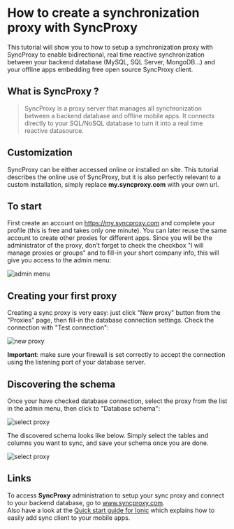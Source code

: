 # How to create a synchronization proxy with SyncProxy
This tutorial will show you to how to setup a synchronization proxy with SyncProxy to enable bidirectional, real time reactive synchronization between your backend database (MySQL, SQL Server, MongoDB...) and your offline apps embedding free open source SyncProxy client.

## What is SyncProxy ?
>SyncProxy is a proxy server that manages all synchronization between a backend database and offline mobile apps. It connects directly to your SQL/NoSQL database to turn it into a real time reactive datasource.

## Customization
SyncProxy can be either accessed online or installed on site. This tutorial describes the online use of SyncProxy, but it is also perfectly relevant to a custom installation, simply replace **my.syncproxy.com** with your own url.

## To start
First create an account on https://my.syncproxy.com and complete your profile (this is free and takes only one minute). You can later reuse the same account to create other proxies for different apps.
Since you will be the administrator of the proxy, don't forget to check the checkbox "I will manage proxies or groups" and to fill-in your short company info, this will give you access to the admin menu:

![admin menu](https://raw.githubusercontent.com/syncproxy/syncproxy-quickstart/master/admin-menu.png)

## Creating your first proxy
Creating a sync proxy is very easy: just click "New proxy" button from the "Proxies" page, then fill-in the database connection settings. Check the connection with "Test connection":

![new proxy](https://raw.githubusercontent.com/syncproxy/syncproxy-quickstart/master/new-proxy.png)

**Important**: make sure your firewall is set correctly to accept the connection using the listening port of your database server.

## Discovering the schema
Once your have checked database connection, select the proxy from the list in the admin menu, then click to "Database schema":

![select proxy](https://raw.githubusercontent.com/syncproxy/syncproxy-quickstart/master/select-proxy.png)

The discovered schema looks like below. Simply select the tables and columns you want to sync, and save your schema once you are done.

![select proxy](https://raw.githubusercontent.com/syncproxy/syncproxy-quickstart/master/schema.png)


## Links
To access **SyncProxy** administration to setup your sync proxy and connect to your backend database, go to www.syncproxy.com.  
Also have a look at the [Quick start guide for Ionic](https://github.com/SyncProxy/syncproxy-quickstart-ionic) which explains how to easily add sync client to your mobile apps.
